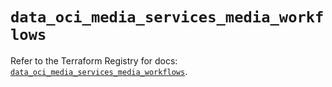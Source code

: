 # `data_oci_media_services_media_workflows`

Refer to the Terraform Registry for docs: [`data_oci_media_services_media_workflows`](https://registry.terraform.io/providers/oracle/oci/7.19.0/docs/data-sources/media_services_media_workflows).
